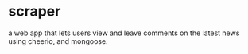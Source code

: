 # scraper
a web app that lets users view and leave comments on the latest news using cheerio,  and mongoose. 
